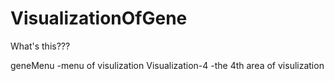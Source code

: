 # VisualizationOfGene
What's this???

geneMenu
-menu of visulization
Visualization-4
-the 4th area of visulization
